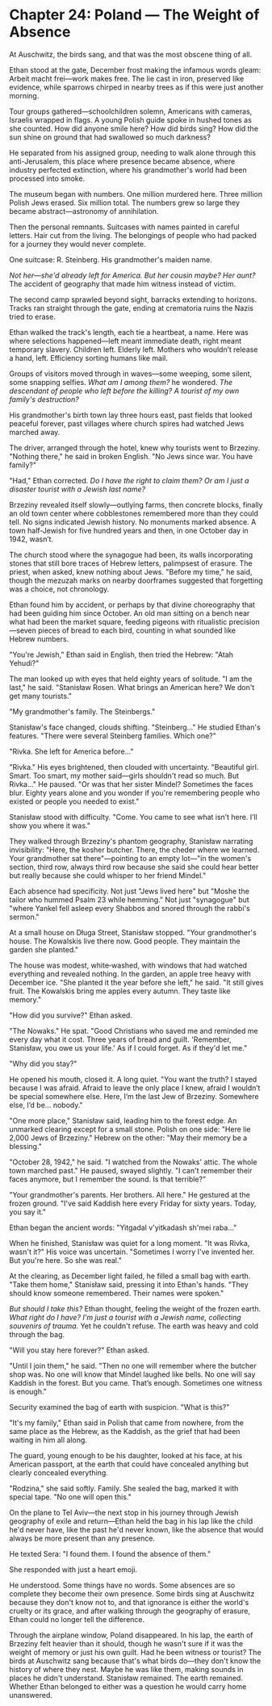 # Chapter 24: Poland — The Weight of Absence

At Auschwitz, the birds sang, and that was the most obscene thing of all.

Ethan stood at the gate, December frost making the infamous words gleam: Arbeit macht frei—work makes free. The lie cast in iron, preserved like evidence, while sparrows chirped in nearby trees as if this were just another morning.

Tour groups gathered—schoolchildren solemn, Americans with cameras, Israelis wrapped in flags. A young Polish guide spoke in hushed tones as she counted. How did anyone smile here? How did birds sing? How did the sun shine on ground that had swallowed so much darkness?

He separated from his assigned group, needing to walk alone through this anti-Jerusalem, this place where presence became absence, where industry perfected extinction, where his grandmother's world had been processed into smoke.

The museum began with numbers. One million murdered here. Three million Polish Jews erased. Six million total. The numbers grew so large they became abstract—astronomy of annihilation.

Then the personal remnants. Suitcases with names painted in careful letters. Hair cut from the living. The belongings of people who had packed for a journey they would never complete.

One suitcase: R. Steinberg. His grandmother's maiden name.

*Not her—she'd already left for America. But her cousin maybe? Her aunt?* The accident of geography that made him witness instead of victim.

The second camp sprawled beyond sight, barracks extending to horizons. Tracks ran straight through the gate, ending at crematoria ruins the Nazis tried to erase.

Ethan walked the track's length, each tie a heartbeat, a name. Here was where selections happened—left meant immediate death, right meant temporary slavery. Children left. Elderly left. Mothers who wouldn’t release a hand, left. Efficiency sorting humans like mail.

Groups of visitors moved through in waves—some weeping, some silent, some snapping selfies. *What am I among them?* he wondered. *The descendant of people who left before the killing? A tourist of my own family's destruction?*


His grandmother's birth town lay three hours east, past fields that looked peaceful forever, past villages where church spires had watched Jews marched away.

The driver, arranged through the hotel, knew why tourists went to Brzeziny. "Nothing there," he said in broken English. "No Jews since war. You have family?"

"Had," Ethan corrected. *Do I have the right to claim them? Or am I just a disaster tourist with a Jewish last name?*

Brzeziny revealed itself slowly—outlying farms, then concrete blocks, finally an old town center where cobblestones remembered more than they could tell. No signs indicated Jewish history. No monuments marked absence. A town half‑Jewish for five hundred years and then, in one October day in 1942, wasn’t.

The church stood where the synagogue had been, its walls incorporating stones that still bore traces of Hebrew letters, palimpsest of erasure. The priest, when asked, knew nothing about Jews. "Before my time," he said, though the mezuzah marks on nearby doorframes suggested that forgetting was a choice, not chronology.

Ethan found him by accident, or perhaps by that divine choreography that had been guiding him since October. An old man sitting on a bench near what had been the market square, feeding pigeons with ritualistic precision—seven pieces of bread to each bird, counting in what sounded like Hebrew numbers.

"You're Jewish," Ethan said in English, then tried the Hebrew: "Atah Yehudi?"

The man looked up with eyes that held eighty years of solitude. "I am the last," he said. "Stanisław Rosen. What brings an American here? We don't get many tourists."

"My grandmother's family. The Steinbergs."

Stanisław's face changed, clouds shifting. "Steinberg..." He studied Ethan's features. "There were several Steinberg families. Which one?"

"Rivka. She left for America before..." 

"Rivka." His eyes brightened, then clouded with uncertainty. "Beautiful girl. Smart. Too smart, my mother said—girls shouldn't read so much. But Rivka..." He paused. "Or was that her sister Mindel? Sometimes the faces blur. Eighty years alone and you wonder if you're remembering people who existed or people you needed to exist."

Stanisław stood with difficulty. "Come. You came to see what isn’t here. I’ll show you where it was."

They walked through Brzeziny's phantom geography, Stanisław narrating invisibility: "Here, the kosher butcher. There, the cheder where we learned. Your grandmother sat there"—pointing to an empty lot—"in the women's section, third row, always third row because she said she could hear better but really because she could whisper to her friend Mindel."

Each absence had specificity. Not just "Jews lived here" but "Moshe the tailor who hummed Psalm 23 while hemming." Not just "synagogue" but "where Yankel fell asleep every Shabbos and snored through the rabbi's sermon."

At a small house on Długa Street, Stanisław stopped. "Your grandmother's house. The Kowalskis live there now. Good people. They maintain the garden she planted."

The house was modest, white‑washed, with windows that had watched everything and revealed nothing. In the garden, an apple tree heavy with December ice. "She planted it the year before she left," he said. "It still gives fruit. The Kowalskis bring me apples every autumn. They taste like memory."

"How did you survive?" Ethan asked.

"The Nowaks." He spat. "Good Christians who saved me and reminded me every day what it cost. Three years of bread and guilt. 'Remember, Stanisław, you owe us your life.' As if I could forget. As if they'd let me."

"Why did you stay?"

He opened his mouth, closed it. A long quiet. "You want the truth? I stayed because I was afraid. Afraid to leave the only place I knew, afraid I wouldn’t be special somewhere else. Here, I’m the last Jew of Brzeziny. Somewhere else, I’d be... nobody."

"One more place," Stanisław said, leading him to the forest edge. An unmarked clearing except for a small stone. Polish on one side: "Here lie 2,000 Jews of Brzeziny." Hebrew on the other: "May their memory be a blessing."

"October 28, 1942," he said. "I watched from the Nowaks' attic. The whole town marched past." He paused, swayed slightly. "I can't remember their faces anymore, but I remember the sound. Is that terrible?"

"Your grandmother's parents. Her brothers. All here." He gestured at the frozen ground. "I've said Kaddish here every Friday for sixty years. Today, you say it."

Ethan began the ancient words: "Yitgadal v'yitkadash sh'mei raba..."

When he finished, Stanisław was quiet for a long moment. "It was Rivka, wasn't it?" His voice was uncertain. "Sometimes I worry I've invented her. But you're here. So she was real."

At the clearing, as December light failed, he filled a small bag with earth. "Take them home," Stanisław said, pressing it into Ethan's hands. "They should know someone remembered. Their names were spoken."

*But should I take this?* Ethan thought, feeling the weight of the frozen earth. *What right do I have? I'm just a tourist with a Jewish name, collecting souvenirs of trauma.* Yet he couldn't refuse. The earth was heavy and cold through the bag.

"Will you stay here forever?" Ethan asked.

"Until I join them," he said. "Then no one will remember where the butcher shop was. No one will know that Mindel laughed like bells. No one will say Kaddish in the forest. But you came. That’s enough. Sometimes one witness is enough."

Security examined the bag of earth with suspicion. "What is this?"

"It's my family," Ethan said in Polish that came from nowhere, from the same place as the Hebrew, as the Kaddish, as the grief that had been waiting in him all along.

The guard, young enough to be his daughter, looked at his face, at his American passport, at the earth that could have concealed anything but clearly concealed everything.

"Rodzina," she said softly. Family. She sealed the bag, marked it with special tape. "No one will open this."

On the plane to Tel Aviv—the next stop in his journey through Jewish geography of exile and return—Ethan held the bag in his lap like the child he'd never have, like the past he'd never known, like the absence that would always be more present than any presence.

He texted Sera: "I found them. I found the absence of them."

She responded with just a heart emoji.

He understood. Some things have no words. Some absences are so complete they become their own presence. Some birds sing at Auschwitz because they don't know not to, and that ignorance is either the world's cruelty or its grace, and after walking through the geography of erasure, Ethan could no longer tell the difference.

Through the airplane window, Poland disappeared. In his lap, the earth of Brzeziny felt heavier than it should, though he wasn't sure if it was the weight of memory or just his own guilt. Had he been witness or tourist? The birds at Auschwitz sang because that's what birds do—they don't know the history of where they nest. Maybe he was like them, making sounds in places he didn't understand. Stanisław remained. The earth remained. Whether Ethan belonged to either was a question he would carry home unanswered.
